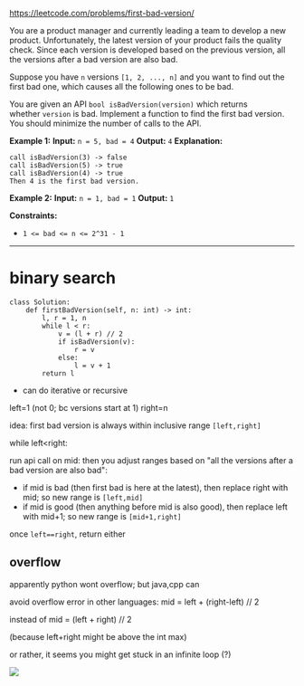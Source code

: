 https://leetcode.com/problems/first-bad-version/

You are a product manager and currently leading a team to develop a new product. Unfortunately, the latest version of your product fails the quality check. Since each version is developed based on the previous version, all the versions after a bad version are also bad.

Suppose you have `n` versions `[1, 2, ..., n]` and you want to find out the first bad one, which causes all the following ones to be bad.

You are given an API `bool isBadVersion(version)` which returns whether `version` is bad. Implement a function to find the first bad version. You should minimize the number of calls to the API.

**Example 1:**
**Input:** `n = 5, bad = 4`
**Output:** `4`
**Explanation:**
```
call isBadVersion(3) -> false
call isBadVersion(5) -> true
call isBadVersion(4) -> true
Then 4 is the first bad version.
```

**Example 2:**
**Input:** `n = 1, bad = 1`
**Output:** `1`

**Constraints:**
- `1 <= bad <= n <= 2^31 - 1`



---


# binary search
```
class Solution:
    def firstBadVersion(self, n: int) -> int:
        l, r = 1, n
        while l < r:
            v = (l + r) // 2
            if isBadVersion(v):
                r = v
            else:
                l = v + 1
        return l
```

- can do iterative or recursive

left=1 (not 0; bc versions start at 1)
right=n


idea: first bad version is always within inclusive range `[left,right]`

while left<right:

run api call on mid:
then you adjust ranges based on "all the versions after a bad version are also bad":

- if mid is bad (then first bad is here at the latest), then replace right with mid; so new range is `[left,mid]`
- if mid is good (then anything before mid is also good), then replace left with mid+1; so new range is `[mid+1,right]`


once `left==right`, return either


## overflow

apparently python wont overflow; but java,cpp can

avoid overflow error in other languages:
mid = left + (right-left) // 2

instead of
mid = (left + right) // 2

(because left+right might be above the int max)

or rather, it seems you might get stuck in an infinite loop (?)

![](../../!assets/attachments/Pasted%20image%2020240224140846.png)




